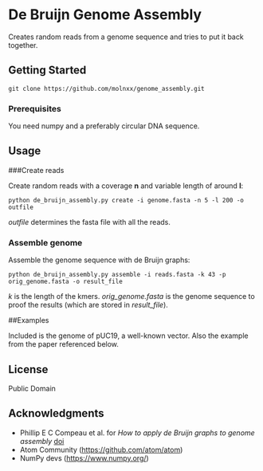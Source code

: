 # De Bruijn Genome Assembly

Creates random reads from a genome sequence and tries to put it back together.

## Getting Started

```
git clone https://github.com/molnxx/genome_assembly.git
```

### Prerequisites

You need numpy and a preferably circular DNA sequence.

## Usage

###Create reads

Create random reads with a coverage **n** and variable length of around **l**:

```
python de_bruijn_assembly.py create -i genome.fasta -n 5 -l 200 -o outfile
```

*outfile* determines the fasta file with all the reads.

### Assemble genome

Assemble the genome sequence with de Bruijn graphs:

```
python de_bruijn_assembly.py assemble -i reads.fasta -k 43 -p orig_genome.fasta -o result_file
```

*k* is the length of the kmers. *orig_genome.fasta* is the genome sequence to proof the results (which are stored in *result_file*).

##Examples

Included is the genome of pUC19, a well-known vector. Also the example from the paper referenced below.

## License

Public Domain

## Acknowledgments

* Phillip E C Compeau et al. for *How to apply de Bruijn graphs to genome assembly* [doi](https://doi.org/10.1038/nbt.2023)
* Atom Community (https://github.com/atom/atom)
* NumPy devs (https://www.numpy.org/)
